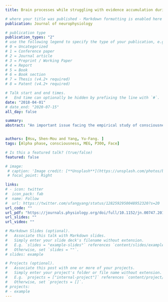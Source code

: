 ```yaml
---
title: Brain processes while struggling with evidence accumulation during facial emotion recognition - An ERP study

# where your title was published - Markdown formatting is enabled here for italic etc.
publication: Journal of neurophysiology

# publication type
publication_types: "2"
# use the following legend to specify the type of your publication, e.g. "1" for conference
# 0 = Uncategorized
# 1 = Conference paper
# 2 = Journal article
# 3 = Preprint / Working Paper
# 4 = Report
# 5 = Book
# 6 = Book section
# 7 = Thesis (v4.2+ required)
# 8 = Patent (v4.2+ required)

# Talk start and end times.
#   End time can optionally be hidden by prefixing the line with `#`.
date: "2018-04-01"
# date_end: "2020-07-15"
all_day: false

summary: 
abstract: "An important issue facing the empirical study of consciousness concerns how the contents of incoming stimuli gain access to conscious processing. According to classic theories, facial stimuli are processed in a hierarchical manner. However, it remains unclear how the brain determines which level of stimulus content is consciously accessible when facing an incoming facial stimulus. Accordingly, with a magnetoencephalography technique, this study aims to investigate the temporal dynamics of the neural mechanism mediating which level of stimulus content is consciously accessible. Participants were instructed to view masked target faces at threshold so that, according to behavioral responses, their perceptual awareness alternated from consciously accessing facial identity in some trials to being able to consciously access facial configuration features but not facial identity in other trials. Conscious access at these two levels of facial contents were associated with a series of differential neural events. Before target presentation, different patterns of phase angle adjustment were observed between the two types of conscious access. This effect was followed by stronger phase clustering for awareness of facial identity immediately during stimulus presentation. After target onset, conscious access to facial identity, as opposed to facial configural features, was able to elicit more robust late positivity. In conclusion, we suggest that the stages of neural events, ranging from prestimulus to stimulus-related activities, may operate in combination to determine which level of stimulus contents is consciously accessed. Conscious access may thus be better construed as comprising various forms that depend on the level of stimulus contents accessed."


authors: [Hsu, Shen-Mou and Yang, Yu-Fang. ]
tags: [Alpha phase, consciousness, MEG, P300, Face]

# Is this a featured talk? (true/false)
featured: false

# image:
 # caption: 'Image credit: [**Unsplash**](https://unsplash.com/photos/bzdhc5b3Bxs)'
 # focal_point: Right

links:
# - icon: twitter
#  icon_pack: fab
#  name: Follow
#  url: https://twitter.com/ufangyang/status/1282592950048952320?s=20
url_code: ""
url_pdf: "https://journals.physiology.org/doi/full/10.1152/jn.00747.2017"
url_slides: ""
url_video: ""

# Markdown Slides (optional).
#   Associate this talk with Markdown slides.
#   Simply enter your slide deck's filename without extension.
#   E.g. `slides = "example-slides"` references `content/slides/example-slides.md`.
#   Otherwise, set `slides = ""`.
# slides: example

# Projects (optional).
#   Associate this post with one or more of your projects.
#   Simply enter your project's folder or file name without extension.
#   E.g. `projects = ["internal-project"]` references `content/project/deep-learning/index.md`.
#   Otherwise, set `projects = []`.
# projects:
# - example
---
```

